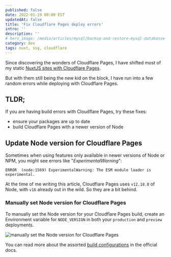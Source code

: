 ```yaml
---
published: false
date: 2022-01-19 00:00 EST
updatedAt: false
title: 'Fix Cloudflare Pages deploy errors'
intro: ''
description: ''
# hero_image: /media/articles/mysql/backup-and-restore-mysql-databasse-from-command-line.jpg
category: dev
tags: nuxt, ssg, cloudflare
---
```


Since discovering the wonders of Cloudflare Pages, I have shifted most of my static [NuxtJS sites with Cloudflare Pages](/articles/dev/cloudflare/deploy-nuxt-ssg-with-cloudflare-pages.md).

But with them still being the new kid on the block, I have run into a few random errors while deploying with Cloudflare Pages.

## TLDR;

If you are having build errors with Cloudflare Pages, try these fixes:

- ensure your packages are up to date
- build Cloudflare Pages with a newer version of Node

## Update Node version for Cloudflare Pages

Sometimes when using features only available in newer versions of Node or NPM, you might see errors like "*ExperimentalWarning*":

```
ERROR  (node:1569) ExperimentalWarning: The ESM module loader is experimental.
```

At the time of me writing this article, Cloudflare Pages uses `v12.18.0` of Node, with `v16` already out in the wild. So they are a bit behind.

### Manually set Node version for Cloudflare Pages

To manually set the Node version for your Cloudflare Pages build, create an Environment variable for `NODE_VERSION` in both your `production` and `preview` deployments.

![manually set the Node version for Cloudflare Pages](/dist/media/articles/cloudflare/build-errors/set-node-version-from-env-vars.png)

You can read more about the assorted [build configurations](https://developers.cloudflare.com/pages/platform/build-configuration) in the official docs.